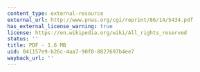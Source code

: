 ```yaml
---
content_type: external-resource
external_url: http://www.pnas.org/cgi/reprint/86/14/5434.pdf
has_external_license_warning: true
license: https://en.wikipedia.org/wiki/All_rights_reserved
status: ''
title: PDF - 1.6 MB
uid: 041157e9-b26c-4aa7-90f0-8827697b4ee7
wayback_url: ''
---
```

